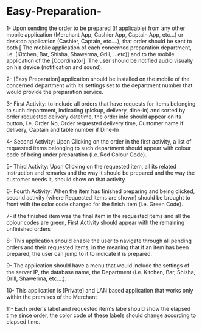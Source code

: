 # Easy-Preparation-

1-  Upon sending the order to be prepared (if applicable) from any other mobile application (Merchant App, Cashier App, Captain App, etc...) or desktop application (Cashier, Captain, etc....), that order should be sent to both [ The mobile application of each concerned preparation department, i.e. (Kitchen, Bar, Shisha, Shawerma, Grill, ...etc)] and to the mobile application of the [Coordinator]. The user should be notified audio visually on his device (notification and sound).

2-  [Easy Preparation] application should be installed on the mobile of the concerned department with its settings set to the department number that would provide the preparation service.

3-  First Activity: to include all orders that have requests for items belonging to such department, indicating (pickup, delivery, dine-in) and sorted by order requested delivery datetime, the order info should appear on its button, i.e. Order No, Order requested delivery time, Customer name if delivery, Captain and table number if Dine-In

4-  Second Activity:  Upon Clicking on the order in the first activity, a list of requested items belonging to such department should appear with colour code of being under preparation (i.e. Red Colour Code).

5-  Third Activity: Upon Clicking on the requested item, all its related instruction and remarks and the way it should be prepared and the way the customer needs it, should show on that activity.

6-  Fourth Activity:  When the item has finished preparing and being clicked, second activity (where Requested items are shown) should be brought to front with the color code changed for the finish item (i.e. Green Code).

7-  if the finished item was the final item in the requested items and all the colour codes are green, First Activity should appear with the remaining unfinished orders

8-  This application should enable the user to navigate through all pending orders and their requested items, in the meaning that if an item has been prepared, the user can jump to it to indicate it is prepared.

9-  The application should have a menu that would include the settings of the server IP, the database name, the Department (i.e. Kitchen, Bar, Shisha, Grill, Shawerma, etc....).

10- This application is [Private] and LAN based application that works only within the premises of the Merchant

11- Each order's label and requested item's labe should show the elapsed time since order, the color code of these labels should change according to elapsed time.

